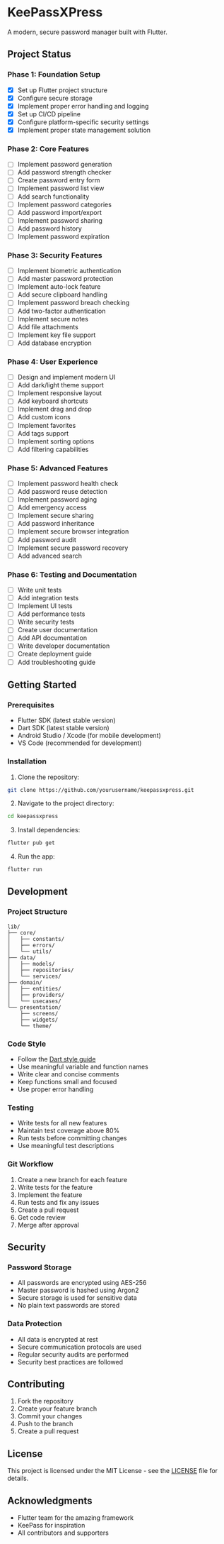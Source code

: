 # KeePassXPress

A modern, secure password manager built with Flutter.

## Project Status

### Phase 1: Foundation Setup
- [x] Set up Flutter project structure
- [x] Configure secure storage
- [x] Implement proper error handling and logging
- [x] Set up CI/CD pipeline
- [x] Configure platform-specific security settings
- [x] Implement proper state management solution

### Phase 2: Core Features
- [ ] Implement password generation
- [ ] Add password strength checker
- [ ] Create password entry form
- [ ] Implement password list view
- [ ] Add search functionality
- [ ] Implement password categories
- [ ] Add password import/export
- [ ] Implement password sharing
- [ ] Add password history
- [ ] Implement password expiration

### Phase 3: Security Features
- [ ] Implement biometric authentication
- [ ] Add master password protection
- [ ] Implement auto-lock feature
- [ ] Add secure clipboard handling
- [ ] Implement password breach checking
- [ ] Add two-factor authentication
- [ ] Implement secure notes
- [ ] Add file attachments
- [ ] Implement key file support
- [ ] Add database encryption

### Phase 4: User Experience
- [ ] Design and implement modern UI
- [ ] Add dark/light theme support
- [ ] Implement responsive layout
- [ ] Add keyboard shortcuts
- [ ] Implement drag and drop
- [ ] Add custom icons
- [ ] Implement favorites
- [ ] Add tags support
- [ ] Implement sorting options
- [ ] Add filtering capabilities

### Phase 5: Advanced Features
- [ ] Implement password health check
- [ ] Add password reuse detection
- [ ] Implement password aging
- [ ] Add emergency access
- [ ] Implement secure sharing
- [ ] Add password inheritance
- [ ] Implement secure browser integration
- [ ] Add password audit
- [ ] Implement secure password recovery
- [ ] Add advanced search

### Phase 6: Testing and Documentation
- [ ] Write unit tests
- [ ] Add integration tests
- [ ] Implement UI tests
- [ ] Add performance tests
- [ ] Write security tests
- [ ] Create user documentation
- [ ] Add API documentation
- [ ] Write developer documentation
- [ ] Create deployment guide
- [ ] Add troubleshooting guide

## Getting Started

### Prerequisites
- Flutter SDK (latest stable version)
- Dart SDK (latest stable version)
- Android Studio / Xcode (for mobile development)
- VS Code (recommended for development)

### Installation
1. Clone the repository:
```bash
git clone https://github.com/yourusername/keepassxpress.git
```

2. Navigate to the project directory:
```bash
cd keepassxpress
```

3. Install dependencies:
```bash
flutter pub get
```

4. Run the app:
```bash
flutter run
```

## Development

### Project Structure
```
lib/
├── core/
│   ├── constants/
│   ├── errors/
│   └── utils/
├── data/
│   ├── models/
│   ├── repositories/
│   └── services/
├── domain/
│   ├── entities/
│   ├── providers/
│   └── usecases/
└── presentation/
    ├── screens/
    ├── widgets/
    └── theme/
```

### Code Style
- Follow the [Dart style guide](https://dart.dev/guides/language/effective-dart/style)
- Use meaningful variable and function names
- Write clear and concise comments
- Keep functions small and focused
- Use proper error handling

### Testing
- Write tests for all new features
- Maintain test coverage above 80%
- Run tests before committing changes
- Use meaningful test descriptions

### Git Workflow
1. Create a new branch for each feature
2. Write tests for the feature
3. Implement the feature
4. Run tests and fix any issues
5. Create a pull request
6. Get code review
7. Merge after approval

## Security

### Password Storage
- All passwords are encrypted using AES-256
- Master password is hashed using Argon2
- Secure storage is used for sensitive data
- No plain text passwords are stored

### Data Protection
- All data is encrypted at rest
- Secure communication protocols are used
- Regular security audits are performed
- Security best practices are followed

## Contributing
1. Fork the repository
2. Create your feature branch
3. Commit your changes
4. Push to the branch
5. Create a pull request

## License
This project is licensed under the MIT License - see the [LICENSE](LICENSE) file for details.

## Acknowledgments
- Flutter team for the amazing framework
- KeePass for inspiration
- All contributors and supporters